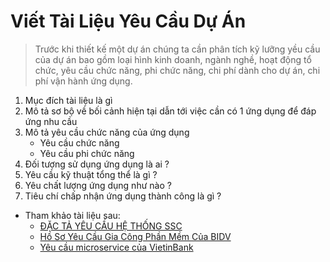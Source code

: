 # Viết Tài Liệu Yêu Cầu Dự Án

> Trước khi thiết kế một dự án chúng ta cần phân tích kỹ lưỡng yều cầu của dự án bao gồm loại hình kinh doanh, ngành nghề, hoạt động tổ chức, yêu cầu chức năng, phi chức năng, chi phí dành cho dự án, chi phí vận hành ứng dụng.

1. Mục đích tài liệu là gì 
2. Mô tả sơ bộ về bối cảnh hiện tại dẫn tới việc cần có 1 ứng dụng để đáp ứng nhu cầu
3. Mô tả yêu cầu chức năng của ứng dụng
   - Yêu cầu chức năng
   - Yêu cầu phi chức năng
4. Đối tượng sử dụng ứng dụng là ai ?
5. Yêu cầu kỹ thuật tổng thể là gì ?
6. Yêu chất lượng ứng dụng như nào ?
7. Tiêu chí chấp nhận ứng dụng thành công là gì ?

- Tham khảo tài liệu sau:
    - [ĐẶC TẢ YÊU CẦU HỆ THỐNG SSC](https://drive.google.com/drive/folders/1_ZlHzB1WpAQiIVbAefFTnmSBQumx9SeN)
    - [Hồ Sơ Yêu Cầu Gia Công Phần Mềm Của BIDV](https://drive.google.com/drive/folders/1_ZlHzB1WpAQiIVbAefFTnmSBQumx9SeN)
    - [Yêu cầu microservice của VietinBank](https://docs.google.com/document/d/1n89lhmorUtNvzJZCByPa7hmcAaoCBsDG/edit#heading=h.30j0zll)
